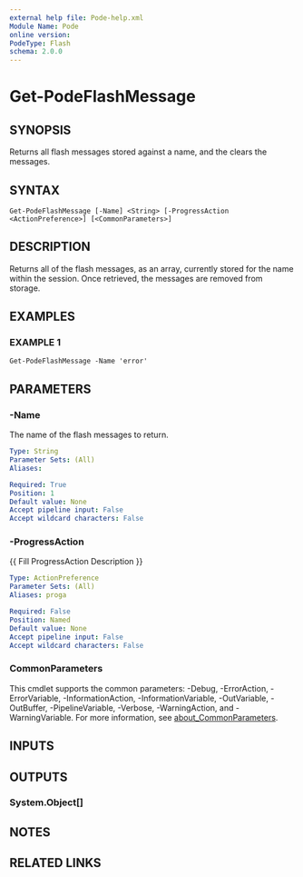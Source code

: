```yaml
---
external help file: Pode-help.xml
Module Name: Pode
online version:
PodeType: Flash
schema: 2.0.0
---
```


# Get-PodeFlashMessage

## SYNOPSIS
Returns all flash messages stored against a name, and the clears the messages.

## SYNTAX

```
Get-PodeFlashMessage [-Name] <String> [-ProgressAction <ActionPreference>] [<CommonParameters>]
```

## DESCRIPTION
Returns all of the flash messages, as an array, currently stored for the name within the session.
Once retrieved, the messages are removed from storage.

## EXAMPLES

### EXAMPLE 1
```
Get-PodeFlashMessage -Name 'error'
```

## PARAMETERS

### -Name
The name of the flash messages to return.

```yaml
Type: String
Parameter Sets: (All)
Aliases:

Required: True
Position: 1
Default value: None
Accept pipeline input: False
Accept wildcard characters: False
```

### -ProgressAction
{{ Fill ProgressAction Description }}

```yaml
Type: ActionPreference
Parameter Sets: (All)
Aliases: proga

Required: False
Position: Named
Default value: None
Accept pipeline input: False
Accept wildcard characters: False
```

### CommonParameters
This cmdlet supports the common parameters: -Debug, -ErrorAction, -ErrorVariable, -InformationAction, -InformationVariable, -OutVariable, -OutBuffer, -PipelineVariable, -Verbose, -WarningAction, and -WarningVariable. For more information, see [about_CommonParameters](http://go.microsoft.com/fwlink/?LinkID=113216).

## INPUTS

## OUTPUTS

### System.Object[]
## NOTES

## RELATED LINKS
